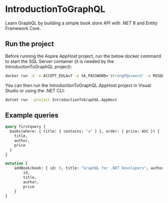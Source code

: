 # IntroductionToGraphQL

Learn GraphQL by building a simple book store API with .NET 8 and Entity Framework Core.

## Run the project

Before running the Aspire AppHost project, run the below docker command to start the SQL Server container (it is needed by the IntroductionToGraphQL project):

```bash
docker run -d -e ACCEPT_EULA=Y -e SA_PASSWORD='$trongP@ssword' -e MSSQL_AGENT_ENABLED=true -p 1433:1433 -v mssql_data:/var/opt/mssql mcr.microsoft.com/mssql/server:2019-latest
```

You can then run the IntroductionToGraphQL.AppHost project in Visual Studio or using the .NET CLI:

```bash
dotnet run --project IntroductionToGraphQL.AppHost
```

## Example queries

```graphql
query firstquery {
  books(where: { title: { contains: "a" } }, order: { price: ASC }) {
    title,
    author,
    price
  }
}
```

```graphql
mutation {
    addBook(book: { id: 0, title: "GraphQL for .NET Developers", author: "Jane Doe", price: 29.99 }) {
        id,
        title,
        author,
        price
    }
}
```